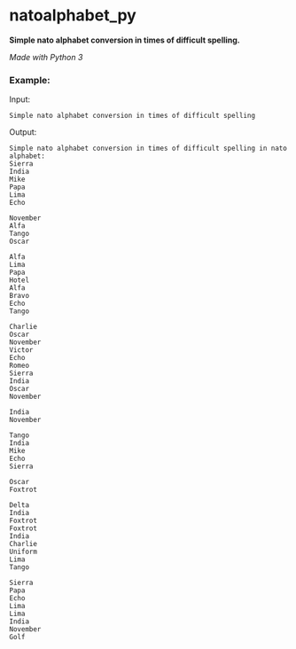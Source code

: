 # natoalphabet_py

**Simple nato alphabet conversion in times of difficult spelling.**

*Made with Python 3*

### Example: ###
Input:

```
Simple nato alphabet conversion in times of difficult spelling
```
Output:
```
Simple nato alphabet conversion in times of difficult spelling in nato alphabet:
Sierra
India
Mike
Papa
Lima
Echo

November
Alfa
Tango
Oscar

Alfa
Lima
Papa
Hotel
Alfa
Bravo
Echo
Tango

Charlie
Oscar
November
Victor
Echo
Romeo
Sierra
India
Oscar
November

India
November

Tango
India
Mike
Echo
Sierra

Oscar
Foxtrot

Delta
India
Foxtrot
Foxtrot
India
Charlie
Uniform
Lima
Tango

Sierra
Papa
Echo
Lima
Lima
India
November
Golf
```

